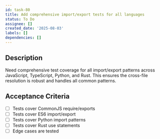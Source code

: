 ```yaml
---
id: task-80
title: Add comprehensive import/export tests for all languages
status: To Do
assignee: []
created_date: '2025-08-03'
labels: []
dependencies: []
---
```


## Description

Need comprehensive test coverage for all import/export patterns across JavaScript, TypeScript, Python, and Rust. This ensures the cross-file resolution is robust and handles all common patterns.

## Acceptance Criteria

- [ ] Tests cover CommonJS require/exports
- [ ] Tests cover ES6 import/export
- [ ] Tests cover Python import patterns
- [ ] Tests cover Rust use statements
- [ ] Edge cases are tested

